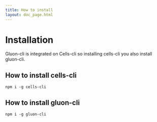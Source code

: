```yaml
---
title: How to install
layout: doc_page.html
---
```

# Installation

Gluon-cli is integrated on Cells-cli so installing cells-cli you also install gluon-cli.

## How to install cells-cli

    npm i -g cells-cli

## How to install gluon-cli

    npm i -g gluon-cli


